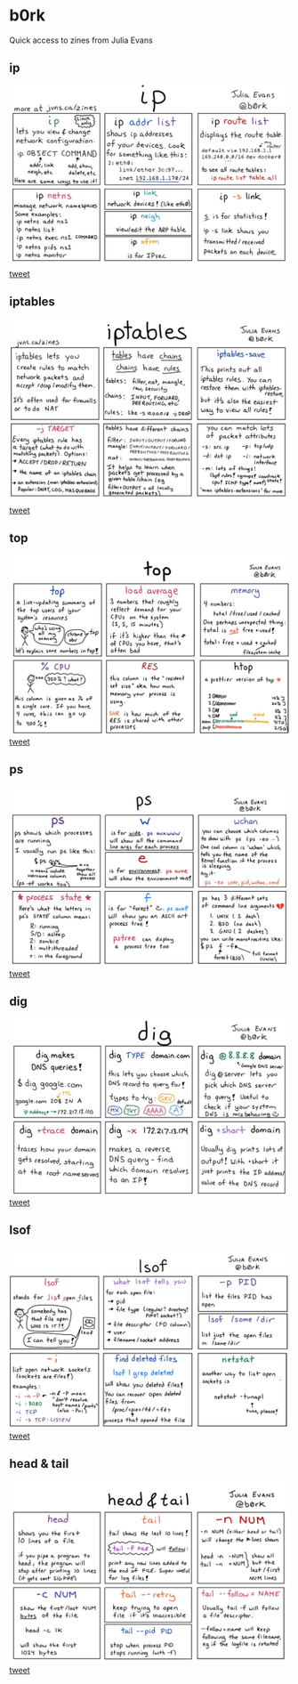 # b0rk
Quick access to zines from Julia Evans

## ip
![](imgs/ip.jpg)
[tweet](https://twitter.com/b0rk/status/1053674763107876866)

## iptables
![](imgs/iptables.jpg)
[tweet](https://twitter.com/b0rk/status/1054056111626686465)


## top
![](imgs/top.jpg)
[tweet](https://twitter.com/b0rk/status/1022331694811099137)


## ps
![](imgs/ps.jpg)
[tweet](https://twitter.com/b0rk/status/1022322609789329408)


## dig
![](imgs/dig.jpg)
[tweet](https://twitter.com/b0rk/status/1053137897497546752)


## lsof
![](imgs/lsof.jpg)
[tweet](https://twitter.com/b0rk/status/1022699735482810368)


## head & tail
![](imgs/head&tail.jpg)
[tweet](https://twitter.com/b0rk/status/1023048952332124160)
